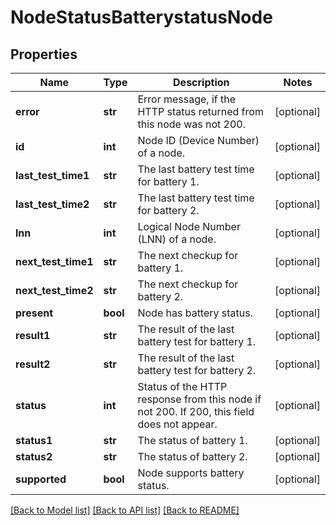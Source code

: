 # NodeStatusBatterystatusNode

## Properties
Name | Type | Description | Notes
------------ | ------------- | ------------- | -------------
**error** | **str** | Error message, if the HTTP status returned from this node was not 200. | [optional] 
**id** | **int** | Node ID (Device Number) of a node. | [optional] 
**last_test_time1** | **str** | The last battery test time for battery 1. | [optional] 
**last_test_time2** | **str** | The last battery test time for battery 2. | [optional] 
**lnn** | **int** | Logical Node Number (LNN) of a node. | [optional] 
**next_test_time1** | **str** | The next checkup for battery 1. | [optional] 
**next_test_time2** | **str** | The next checkup for battery 2. | [optional] 
**present** | **bool** | Node has battery status. | [optional] 
**result1** | **str** | The result of the last battery test for battery 1. | [optional] 
**result2** | **str** | The result of the last battery test for battery 2. | [optional] 
**status** | **int** | Status of the HTTP response from this node if not 200.  If 200, this field does not appear. | [optional] 
**status1** | **str** | The status of battery 1. | [optional] 
**status2** | **str** | The status of battery 2. | [optional] 
**supported** | **bool** | Node supports battery status. | [optional] 

[[Back to Model list]](../README.md#documentation-for-models) [[Back to API list]](../README.md#documentation-for-api-endpoints) [[Back to README]](../README.md)



